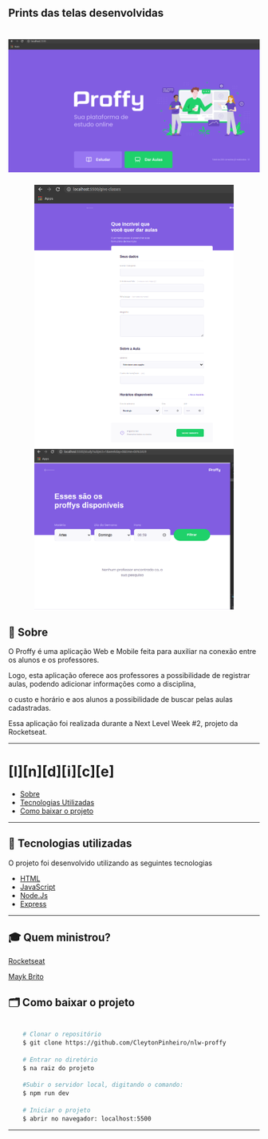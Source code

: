 ## Prints das telas desenvolvidas

<h1 align="center">
    <img src="./public/images/prints/home.png">
</h1>

<p align="center">
<span>
<img width="400" src="./public/images/prints/formulario.png">
<img width="400" src="./public/images/prints/listagem.png">
</span>
</p>

## 🔖 Sobre

O Proffy é uma aplicação Web e Mobile feita para auxiliar na conexão entre os alunos e os professores.

 Logo, esta aplicação oferece aos professores a possibilidade de registrar aulas, podendo adicionar informações como a disciplina,

  o custo e horário e aos alunos a possibilidade de buscar pelas aulas cadastradas.

Essa aplicação foi realizada durante a Next Level Week #2, projeto da Rocketseat.

---

# [I][n][d][i][c][e]

- [Sobre](#-sobre)
- [Tecnologias Utilizadas](#-tecnologias-utilizadas)
- [Como baixar o projeto](#-como-baixar-o-projeto)

---

## 🚀 Tecnologias utilizadas

O projeto foi desenvolvido utilizando as seguintes tecnologias

- [HTML](https://developer.mozilla.org/pt-BR/docs/Web/HTML)
- [JavaScript](https://developer.mozilla.org/pt-BR/docs/Aprender/JavaScript)
- [Node.Js](https://nodejs.org/en/)
- [Express](https://expressjs.com/)

---

## 🎓 Quem ministrou?

[Rocketseat](https://rocketseat.com.br/)

[Mayk Brito](https://github.com/maykbrito/maykbrito)


## 🗂 Como baixar o projeto

```bash

    # Clonar o repositório
    $ git clone https://github.com/CleytonPinheiro/nlw-proffy

    # Entrar no diretório
    $ na raiz do projeto

    #Subir o servidor local, digitando o comando:
    $ npm run dev

    # Iniciar o projeto
    $ abrir no navegador: localhost:5500
```

---

